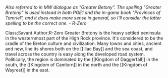 *Also referred to in MW dialogue as "Greater Betony". The spelling "Greater Bretony" is used instead in both PGE1 and the in-game book "Provinces of Tamriel", and it does make more sense in general, so I'll consider the latter spelling to be the correct one. - R-Zero*

Class;Savant Author;R-Zero
Greater Bretony is the heavy settled peninsula in the westernmost part of the High Rock province. It's considered to be the cradle of the Breton culture and civilization. Many towns and cities, ancient and new, line its shores both on the [[Iliac Bay]] and the sea coast, and travel across the country is easy along the developed road system. Politically, the region is dominated by the [[Kingdom of Daggerfall]] in the south, the [[Kingdom of Camlorn]] in the north and the [[Kingdom of Wayrest]] in the east.